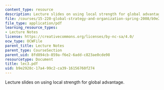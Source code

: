 ```yaml
---
content_type: resource
description: Lecture slides on using local strength for global advantage.
file: /courses/15-220-global-strategy-and-organization-spring-2008/b9e2928c17a499c2ca3916156760f274_lec3.pdf
file_type: application/pdf
learning_resource_types:
- Lecture Notes
license: https://creativecommons.org/licenses/by-nc-sa/4.0/
ocw_type: OCWFile
parent_title: Lecture Notes
parent_type: CourseSection
parent_uid: 8fd894cb-859a-f6e2-6add-c823ae0cde98
resourcetype: Document
title: lec3.pdf
uid: b9e2928c-17a4-99c2-ca39-16156760f274
---
```

Lecture slides on using local strength for global advantage.